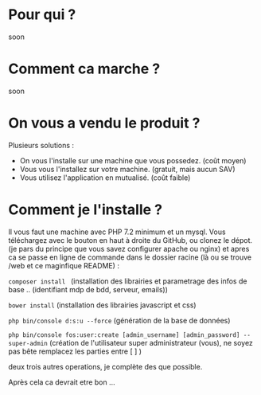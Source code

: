 Pour qui ?
=========
soon

Comment ca marche ? 
=========
soon

On vous a vendu le produit ? 
==========
Plusieurs solutions : 
* On vous l'installe sur une machine que vous possedez. (coût moyen)
* Vous vous l'installez sur votre machine. (gratuit, mais aucun SAV)
* Vous utilisez l'application en mutualisé. (coût faible)


Comment je l'installe ? 
==========
Il vous faut une machine avec PHP 7.2 minimum et un mysql.
Vous téléchargez avec le bouton en haut à droite du GitHub, ou clonez le dépot.
(je pars du principe que vous savez configurer apache ou nginx)
et apres ca se passe en ligne de commande dans le dossier racine (là ou se trouve /web et ce maginfique README) :

``composer install `` (installation des librairies et parametrage des infos de base .. (identifiant mdp de bdd, serveur, emails))

``bower install`` (installation des librairies javascript et css)

``php bin/console d:s:u --force`` (génération de la base de données)

``php bin/console fos:user:create [admin_username] [admin_password] --super-admin`` (création de l'utilisateur super administrateur (vous), ne soyez pas bête remplacez les parties entre [ ] )

deux trois autres operations, je complète des que possible.

Après cela ca devrait etre bon ...